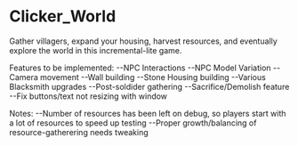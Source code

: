# Clicker_World

Gather villagers, expand your housing, harvest resources, and eventually explore the world in this incremental-lite game.

Features to be implemented:
--NPC Interactions
--NPC Model Variation
--Camera movement
--Wall building
--Stone Housing building
--Various Blacksmith upgrades
--Post-soldider gathering
--Sacrifice/Demolish feature
--Fix buttons/text not resizing with window

Notes:
--Number of resources has been left on debug, so players start with a lot of resources to speed up testing
--Proper growth/balancing of resource-gatherering needs tweaking
